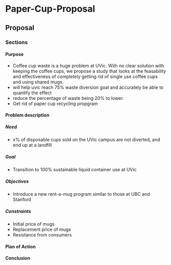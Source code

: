 # Paper-Cup-Proposal

## Proposal

### Sections

#### Purpose

 - Coffee cup waste is a huge problem at UVic. With no clear solution with keeping the coffee cups, we propose a study that looks at the feasability and effectiveness of completely getting rid of single use coffee cups and using shared mugs.
 - will help uvic reach 75% waste diversion goal and accurately be able to quantify the effect
 - reduce the percentage of waste being 20% to lower.
 - Get rid of paper cup recycling propgram

#### Problem description

##### Need

 - x% of disposable cups sold on the UVic campus are not diverted, and end up at a landfill

##### Goal

 - Transition to 100% sustainable liquid container use at UVic

##### Objectives

 - Introduce a new rent-a-mug program similar to those at UBC and Stanford

##### Constraints

 - Initial price of mugs
 - Replacement price of mugs
 - Resistance from consumers

#### Plan of Action

#### Conclusion
